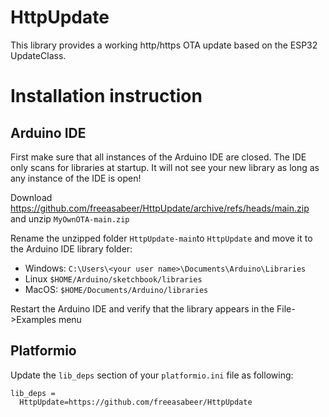 # HttpUpdate

This library provides a working http/https OTA update based on the ESP32 UpdateClass.

# Installation instruction

## Arduino IDE
First make sure that all instances of the Arduino IDE are closed. The IDE only scans for libraries at startup. It will not see your new library as long as any instance of the IDE is open!

Download https://github.com/freeasabeer/HttpUpdate/archive/refs/heads/main.zip and unzip `MyOwnOTA-main.zip`

Rename the unzipped folder `HttpUpdate-main`to `HttpUpdate` and move it to the Arduino IDE library folder:
- Windows: `C:\Users\<your user name>\Documents\Arduino\Libraries`
- Linux `$HOME/Arduino/sketchbook/libraries`
- MacOS: `$HOME/Documents/Arduino/libraries`

Restart the Arduino IDE and verify that the library appears in the File->Examples menu

## Platformio
Update the `lib_deps` section of your `platformio.ini` file as following:
```
lib_deps =
  HttpUpdate=https://github.com/freeasabeer/HttpUpdate
```
